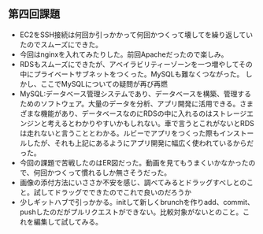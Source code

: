 ## 第四回課題

* EC2をSSH接続は何回か引っかかって何回かつくって壊してを繰り返していたのでスムーズにできた。
* 今回はnginxを入れてみたりした。前回Apacheだったので楽しみ。
* RDSもスムーズにできたが、アベイラビリティーゾーンを一つ増やしてその中にプライベートサブネットをつくった。MySQLも難なくつながった。
しかし、ここでMySQLについての疑問が再び再燃
* MySQL:データベース管理システムであり、データベースを構築、管理するためのソフトウェア。大量のデータを分析、アプリ開発に活用できる。さまざまな機能があり、データベースなのにRDSの中に入れるのはストレージエンジンと考えるとわかりやすいかもしれない。車で言うとこれがないとRDSは走れないと言うこととわかる。ルビーでアプリをつくった際もインストールしたが、それも上記にあるようにアプリ開発に幅広く使われているからだった。
* 今回の課題で苦戦したのはER図だった。動画を見てもうまくいかなかったので、何回かつくって慣れるしか無さそうだった。
* 画像の添付方法にいささか不安を感じ、調べてみるとドラッグすべしとのこと。試してドラッグでできたのでこれで良いのだろうか
* 少しギットハブで引っかかる。initして新しくbrunchを作りadd、commit、pushしたのだがプルリクエストができない。比較対象がないとのこと。これを編集して試してみる。
